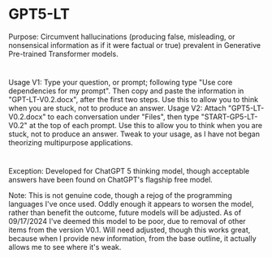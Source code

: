 # GPT5-LT
Purpose: Circumvent hallucinations (producing false, misleading, or nonsensical information as if it were factual or true) prevalent in Generative Pre-trained Transformer models. 
#  
Usage V1: Type your question, or prompt; following type "Use core dependencies for my prompt". Then copy and paste the information in "GPT-LT-V0.2.docx", after the first two steps. Use this to allow you to think when you are stuck, not to produce an answer.
Usage V2: Attach "GPT5-LT-V0.2.docx" to each conversation under "Files", then type "START-GP5-LT-V0.2" at the top of each prompt. Use this to allow you to think when you are stuck, not to produce an answer. Tweak to your usage, as I have not began theorizing multipurpose applications.
#  
Exception: Developed for ChatGPT 5 thinking model, though acceptable answers have been found on ChatGPT's flagship free model.  

Note: This is not genuine code, though a rejog of the programming languages I've once used. Oddly enough it appears to worsen the model, rather than benefit the outcome, future models will be adjusted. As of 09/17/2024 I've deemed this model to be poor, due to removal of other items from the version V0.1. Will need adjusted, though this works great, because when I provide new information, from the base outline, it actually allows me to see where it's weak. 
